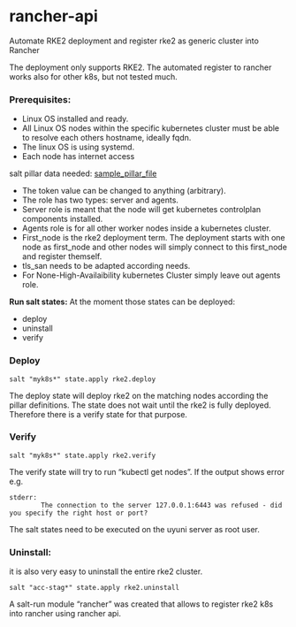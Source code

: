 # rancher-api
Automate RKE2 deployment and register rke2 as generic cluster into Rancher

The deployment only supports RKE2.
The automated register to rancher works also for other k8s, but not tested much.

### __Prerequisites:__
* Linux OS installed and ready.
* All Linux OS nodes within the specific kubernetes cluster must be able to resolve each others hostname, ideally fqdn.
* The linux OS is using systemd.
* Each node has internet access

salt pillar data needed: [sample_pillar_file](./srv/pillar/rke2/init.sls)
* The token value can be changed to anything (arbitrary).
* The role has two types: server and agents.
* Server role is meant that the node will get kubernetes controlplan components installed.
* Agents role is for all other worker nodes inside a kubernetes cluster.
* First_node is the rke2 deployment term. The deployment starts with one node as first_node and other nodes will simply connect to this first_node and register themself.
* tls_san needs to be adapted according needs.
* For None-High-Availaibility kubernetes Cluster simply leave out agents role.

__Run salt states:__
At the moment those states can be deployed:

* deploy
* uninstall
* verify

### Deploy
```salt "myk8s*" state.apply rke2.deploy```

The deploy state will deploy rke2 on the matching nodes according the pillar definitions.
The state does not wait until the rke2 is fully deployed. Therefore there is a verify state for that purpose.

### Verify
```salt "myk8s*" state.apply rke2.verify```

The verify state will try to run “kubectl get nodes”. If the output shows error e.g.
```
stderr:
        The connection to the server 127.0.0.1:6443 was refused - did you specify the right host or port?
```

The salt states need to be executed on the uyuni server as root user.

### Uninstall:
it is also very easy to uninstall the entire rke2 cluster.

```salt "acc-stag*" state.apply rke2.uninstall```

A salt-run module “rancher” was created that allows to register rke2 k8s into rancher using rancher api.


